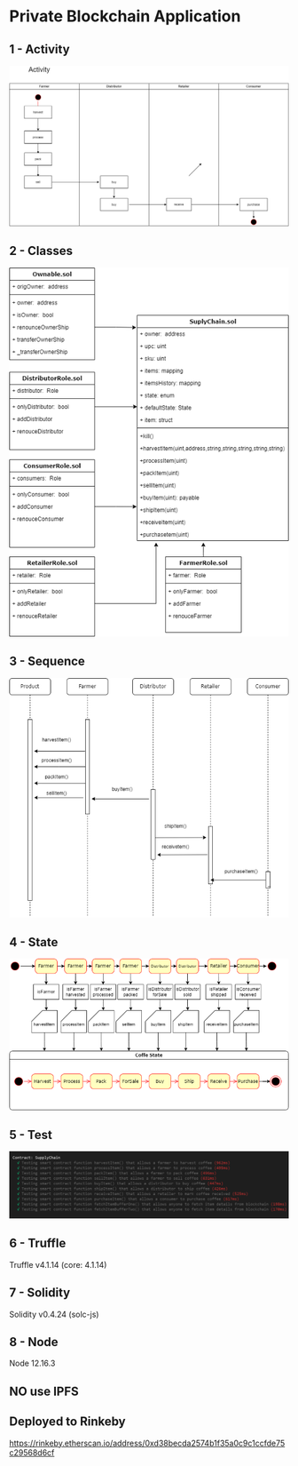 # Private Blockchain Application

## 1 - Activity

  ![Activity](./images/Activity.drawio.png)

## 2 - Classes

  ![class](./images/class.drawio.png)

## 3 - Sequence

  ![sequence](./images/sequence.drawio.png)

## 4 - State

  ![state](./images/state.drawio.png)

## 5 - Test

  ![state](./images/test.png)

## 6 - Truffle

  Truffle v4.1.14 (core: 4.1.14)

## 7 - Solidity

  Solidity v0.4.24 (solc-js)

## 8 - Node

  Node 12.16.3

## NO use IPFS

## Deployed to Rinkeby

 https://rinkeby.etherscan.io/address/0xd38becda2574b1f35a0c9c1ccfde75c29568d6cf